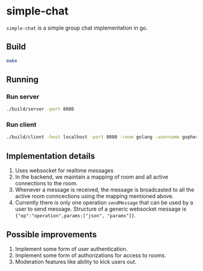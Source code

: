 # simple-chat

`simple-chat` is a simple group chat implementation in go.

## Build

```bash
make
```

## Running

### Run server

```bash
./build/server -port 8080
```

### Run client

```bash
./build/client -host localhost -port 8080 -room golang -username gopher
```

## Implementation details

1. Uses websocket for realtime messages
2. In the backend, we maintain a mapping of room and all active connections to the room.
3. Whenever a message is received, the message is broadcasted to all the active room conncections using the mapping mentioned above.
4. Currently there is only one operation `sendMessage` that can be used by a user to send message. Structure of a generic websocket message is `{"op":"operation",params:["json", "params"]}`.

## Possible improvements

1. Implement some form of user authentication.
2. Implement some form of authorizations for access to rooms.
3. Moderation features like ability to kick users out.
